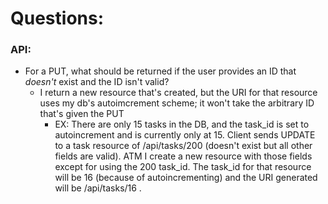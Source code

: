 # Questions:

### API:
- For a PUT, what should be returned if the user provides an ID that _doesn't_ exist and the ID isn't valid?
  - I return a new resource that's created, but the URI for that resource uses my db's autoimcrement scheme; it won't take the arbitrary ID that's given the PUT
    - EX: There are only 15 tasks in the DB, and the task_id is set to autoincrement and is currently only at 15. Client sends UPDATE to a task resource of /api/tasks/200 (doesn't exist but all other fields are valid). ATM I create a new resource with those fields except for using the 200 task_id. The task_id for that resource will be 16 (because of autoincrementing) and the URI generated will be /api/tasks/16 .
